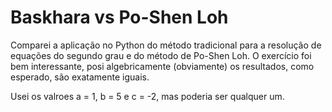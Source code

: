 # Baskhara vs Po-Shen Loh
Comparei a aplicação no Python do método tradicional para a resolução de equações do segundo grau e do método de Po-Shen Loh. O exercício foi bem interessante, posi algebricamente (obviamente) os resultados, como esperado, são exatamente iguais. 

Usei os valroes a = 1, b = 5 e  c = -2, mas poderia ser qualquer um.
